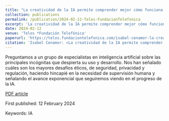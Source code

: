 ```yaml
---
title: "La creatividad de la IA permite comprender mejor cómo funciona la humana"
collection: publications
permalink: /publication/2024-02-12-Telos-FundacionTelefonica
excerpt: 'La creatividad de la IA permite comprender mejor cómo funciona la humana'
date: 2024-02-12
venue: 'Telos *Fundación Telefónica'
paperurl: 'https://telos.fundaciontelefonica.com/isabel-cenamor-la-creatividad-de-la-ia-permite-comprender-mejor-como-funciona-la-humana/'
citation: 'Isabel Cenamor: «La creatividad de la IA permite comprender mejor cómo funciona la humana» <i>por Marisol Sales Giménez</i>.'
---
```

Preguntamos a un grupo de especialistas en inteligencia artificial sobre las principales incógnitas que despierta su uso y desarrollo. Nos han señalado cuáles son los mayores desafíos éticos, de seguridad, privacidad y regulación, haciendo hincapié en la necesidad de supervisión humana y señalando el avance exponencial que seguiremos viendo en el progreso de la IA.
 
 
<a href="[ruta/al/archivo.pdf](https://github.com/icenamor/icenamor.github.io/blob/master/files/Isabel%20Cenamor-Telos%20Fundaci%C3%B3n%20Tel%C3%A9fonica.pdf)" target="_blank">PDF article</a>

First published: 12 February 2024



Keywords: IA

